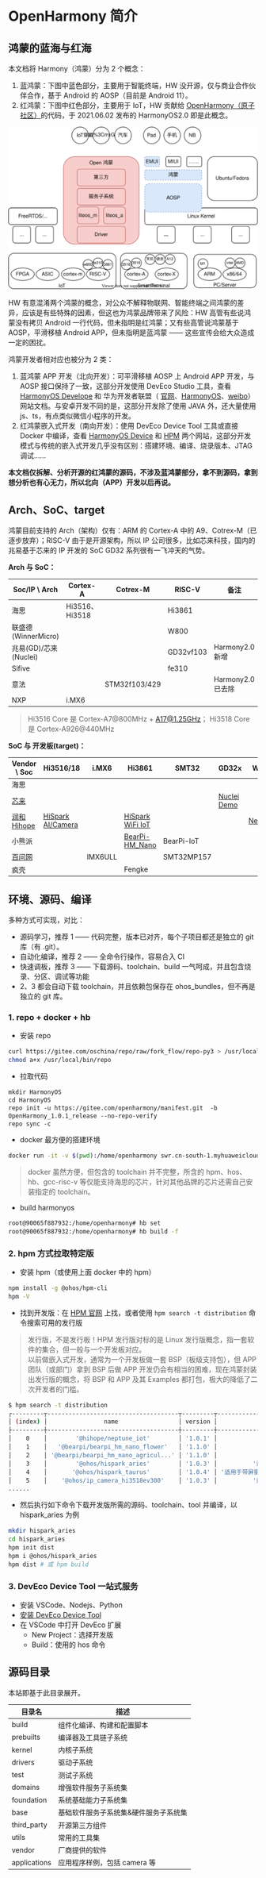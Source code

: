 # OpenHarmony 简介

## 鸿蒙的蓝海与红海

本文档将 Harmony（鸿蒙）分为 2 个概念：

1. 蓝鸿蒙：下图中蓝色部分，主要用于智能终端，HW 没开源，仅与商业合作伙伴合作，基于 Android 的 AOSP（目前是 Android 11）。
2. 红鸿蒙：下图中红色部分，主要用于 IoT，HW 贡献给 [OpenHarmony（原子社区）](https://gitee.com/openharmony)的代码，于 2021.06.02 发布的 HarmonyOS2.0 即是此概念。

![](images/position.svg)

HW 有意混淆两个鸿蒙的概念，对公众不解释物联网、智能终端之间鸿蒙的差异，应该是有些特殊的因素，但这也为鸿蒙品牌带来了风险：HW 高管有些说鸿蒙没有拷贝 Android 一行代码，但未指明是红鸿蒙；又有些高管说鸿蒙基于 AOSP，平滑移植 Android APP，但未指明是蓝鸿蒙 —— 这些宣传会给大众造成一定的困扰。

鸿蒙开发者相对应也被分为 2 类：

1. 蓝鸿蒙 APP 开发（北向开发）：可平滑移植 AOSP 上 Android APP 开发，与 AOSP 接口保持了一致，这部分开发使用 DevEco Studio 工具，查看 [HarmonyOS Develope](https://developer.harmonyos.com/cn/home/) 和 华为开发者联盟（ [官网](https://developer.huawei.com/cn/)、[HarmonyOS](https://developer.huawei.com/consumer/cn/forum/block/harmonyos)、[weibo](https://m.weibo.cn/p/1005053211647923)）网站文档。与安卓开发不同的是，这部分开发除了使用 JAVA 外，还大量使用 js、ts，有点类似微信小程序的开发。
2. 红鸿蒙嵌入式开发（南向开发）：使用 DevEco Device Tool 工具或直接 Docker 中编译，查看 [HarmonyOS Device](https://device.harmonyos.com/cn/home) 和 [HPM](https://hpm.harmonyos.com/#/cn/home) 两个网站，这部分开发模式与传统的嵌入式开发几乎没有区别：搭建环境、编译、烧录版本、JTAG 调试……

**本文档仅拆解、分析开源的红鸿蒙的源码，不涉及蓝鸿蒙部分，拿不到源码，拿到想分析也有心无力，所以北向（APP）开发以后再说。**

## Arch、SoC、target

鸿蒙目前支持的 Arch（架构）仅有：ARM 的 Cortex-A 中的 A9、Cotrex-M（已逐步放弃）；RISC-V 由于是开源架构，所以 IP 公司很多，比如芯来科技，国内的兆易基于芯来的 IP 开发的 SoC GD32 系列很有一飞冲天的气势。

**Arch 与 SoC：**

| Soc/IP \ Arch         | Cortex-A       | Cotrex-M      | RISC-V    | 备注              |
| --------------------- | -------------- | ------------- | --------- | ----------------- |
| 海思                  | Hi3516、Hi3518 |               | Hi3861    |                   |
| 联盛德(WinnerMicro)   |                |               | W800      |                   |
| 兆易(GD)/芯来(Nuclei) |                |               | GD32vf103 | Harmony2.0 新增   |
| Sifive                |                |               | fe310     |                   |
| 意法                  |                | STM32f103/429 |           | Harmony2.0 已去除 |
| NXP                   | i.MX6          |               |           |                   |

> Hi3516 Core 是 Cortex-A7@800MHz + A17@1.25GHz；
> Hi3518 Core 是 Cortex-A926@440MHz

**SoC 与 开发板(target)：**

| Vendor \ Soc    | Hi3516/18             | i.MX6   | Hi3861               | SMT32      | GD32x           | W800        |
| --------------- | --------------------- | ------- | -------------------- | ---------- | --------------- | ----------- |
| 海思            |                       |         |                      |            |                 |             |
| [芯来][]        |                       |         |                      |            | [Nuclei Demo][] |             |
| [润和 Hihope][] | [HiSpark AI/Camera][] |         | [HiSpark WiFi IoT][] |            |                 | [Neptune][] |
| 小熊派          |                       |         | [BearPi-HM_Nano][]   | BearPi-IoT |                 |             |
| [百问网][]      |                       | IMX6ULL |                      | SMT32MP157 |                 |             |
| 疯壳            |                       |         | Fengke               |            |                 |             |

[芯来]: https://www.nucleisys.com/
[nuclei demo]: https://www.rvmcu.com/quickstart-doc-u-rvstar.html
[润和 hihope]: http://hihope.org
[hispark ai/camera]: http://www.hihope.org/pro/pro1.aspx?mtt=12
[hispark wifi iot]: http://www.hihope.org/pro/pro1.aspx?mtt=8
[neptune]: http://www.hihope.org/pro/pro1.aspx?mtt=27
[bearpi-hm_nano]: https://hpm.harmonyos.com/#/cn/distribution/@bearpi%2Fbearpi_hm_nano
[百问网]: https://www.100ask.net

## 环境、源码、编译

多种方式可实现，对比：

- 源码学习，推荐 1 —— 代码完整，版本已对齐，每个子项目都还是独立的 git 库（有 .git）。
- 自动化编译，推荐 2 —— 全命令行操作，容易合入 CI
- 快速调板，推荐 3 —— 下载源码、toolchain、build 一气呵成，并且包含烧录、分区、调试等功能
- 2、3 都会自动下载 toolchain，并且依赖包保存在 ohos_bundles，但不再是独立的 git 库。

### 1. repo + docker + hb

- 安装 repo

```bash
curl https://gitee.com/oschina/repo/raw/fork_flow/repo-py3 > /usr/local/bin/repo
chmod a+x /usr/local/bin/repo
```

- 拉取代码

```
mkdir HarmonyOS
cd HarmonyOS
repo init -u https://gitee.com/openharmony/manifest.git  -b OpenHarmony_1.0.1_release --no-repo-verify
repo sync -c
```

- docker 最方便的搭建环境

```bash
docker run -it -v $(pwd):/home/openharmony swr.cn-south-1.myhuaweicloud.com/openharmony-docker/openharmony-docker：0.0.4
```

> docker 虽然方便，但包含的 toolchain 并不完整，所含的 hpm、hos、hb、gcc-risc-v 等仅能支持海思的芯片，针对其他品牌的芯片还需自己安装指定的 toolchain。

- build harmonyos

```bash
root@90065f887932:/home/openharmony# hb set
root@90065f887932:/home/openharmony# hb build -f
```

### 2. hpm 方式拉取特定版

- 安装 hpm（或使用上面 docker 中的 hpm）

```bash
npm install -g @ohos/hpm-cli
hpm -V
```

- 找到开发版：在 [HPM 官网](https://hpm.harmonyos.com/#/cn) 上找，或者使用 `hpm search -t distribution` 命令搜索可用的发行版

> 发行版，不是发行板！HPM 发行版对标的是 Linux 发行版概念，指一套软件的集合，但一般与一个开发板对应。  
> 以前做嵌入式开发，通常为一个开发板做一套 BSP（板级支持包），但 APP 团队（或部门）拿到 BSP 后做 APP 开发仍会有相当的困难，现在鸿蒙封装出发行版的概念，将 BSP 和 APP 及其 Examples 都打包，极大的降低了二次开发者的门槛。

```bash
$ hpm search -t distribution
┌---------┬-------------------------------------┬---------┬---------------------------------------------------------------------┐
│ (index) │                name                 │ version │                             description                             │
├---------┼-------------------------------------┼---------┼---------------------------------------------------------------------┤
│    0    │        '@hihope/neptune_iot'        │ '1.0.1' │             '适用于HiHope Neptune WiFi/BT IOT 模组开发'             │
│    1    │   '@bearpi/bearpi_hm_nano_flower'   │ '1.1.0' │            '基于BearPi-HM_Nano开发板实现的护花使者案例'             │
│    2    │ '@bearpi/bearpi_hm_nano_agricul...' │ '1.1.0' │            '基于BearPi-HM_Nano开发板实现的智慧农业案例'             │
│    3    │        '@ohos/hispark_aries'        │ '1.0.3' │          '适用于摄像头类产品开发，具备多媒体及图像功能。'           │
│    4    │       '@ohos/hispark_taurus'        │ '1.0.4' │ '适用于带屏摄像头类产品开发，具备ACE框架，分布式调度能力及多媒体。' │
│    5    │    '@ohos/ip_camera_hi3518ev300'    │ '1.0.3' │          '适用于摄像头类产品开发，具备多媒体及图像功能。'           │
......
```

- 然后执行如下命令下载开发版所需的源码、toolchain、tool 并编译，以 hispark_aries 为例

```bash
mkdir hispark_aries
cd hispark_aries
hpm init dist
hpm i @ohos/hispark_aries
hpm dist # 或 hpm build
```

### 3. DevEco Device Tool 一站式服务

- 安装 VSCode、Nodejs、Python
- [安装 DevEco Device Tool](https://device.harmonyos.com/cn/docs/ide/user-guides/install_ubuntu-0000001072959308)
- 在 VSCode 中打开 DevEco 扩展
  - New Project：选择开发版
  - Build：使用的 hos 命令

## 源码目录

本站即基于此目录展开。

| 目录名       | 描述                                  |
| ------------ | ------------------------------------- |
| build        | 组件化编译、构建和配置脚本            |
| prebuilts    | 编译器及工具链子系统                  |
| kernel       | 内核子系统                            |
| drivers      | 驱动子系统                            |
| test         | 测试子系统                            |
| domains      | 增强软件服务子系统集                  |
| foundation   | 系统基础能力子系统集                  |
| base         | 基础软件服务子系统集&硬件服务子系统集 |
| third_party  | 开源第三方组件                        |
| utils        | 常用的工具集                          |
| vendor       | 厂商提供的软件                        |
| applications | 应用程序样例，包括 camera 等          |
